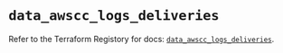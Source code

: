 # `data_awscc_logs_deliveries`

Refer to the Terraform Registory for docs: [`data_awscc_logs_deliveries`](https://registry.terraform.io/providers/hashicorp/awscc/0.70.0/docs/data-sources/logs_deliveries).
